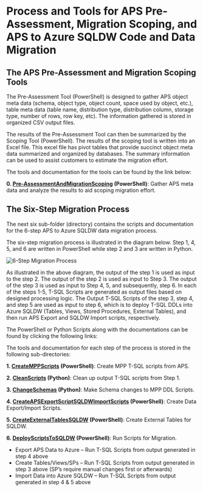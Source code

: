 
# Process and Tools for APS Pre-Assessment, Migration Scoping, and APS to Azure SQLDW Code and Data Migration 


## The APS Pre-Assessment and Migration Scoping Tools 

The Pre-Assessment Tool (PowerShell) is designed to gather APS object meta data (schema, object type, object count, space used by object, etc.), table meta data (table name, distribution type, distribution column, storage type, number of rows, row key, etc). The information gathered is stored in organized CSV output files. 

The results of the Pre-Assessment Tool can then be summarized by the Scoping Tool (PowerShell). The results of the scoping tool is written into an Excel file. This excel file has pivot tables that provide succinct object meta data summarized and organized by databases. The summary information can be used to assist customers to estimate the migration effort. 

The tools and documentation for the tools can be found by the link below: 

**0. [Pre-AssessmentAndMigrationScoping](http://www.microsoft.com "Step 0: APS Pre-Assessment and Migration Scoping") (PowerShell)**: Gather APS meta data and analyze the results to aid scoping migration effort.


## The Six-Step Migration Process

The next six sub-folder (directory) contains the scripts and documentation for the 6-step APS to Azure SQLDW data migration process. 

The six-step migration process is illustrated in the diagram below. Step 1, 4, 5, and 6 are written in PowerShell while step 2 and 3 are written in Python. 


![6-Step Migration Process](https://i.imgur.com/X7jnK80.jpg)


As illustrated in the above diagram, the output of the step 1 is used as input to the step 2. The output of the step 2 is used as input to Step 3. The output of the step 3 is used as input to Step 4, 5, and subsequently, step 6. In each of the steps 1-5, T-SQL Scripts are generated as output files based on designed processing logic. The Output T-SQL Scripts of the step 3, step 4, and step 5 are used as input to step 6, which is to deploy T-SQL DDLs into Azure SQLDW (Tables, Views, Stored Procedures, External Tables), and then run APS Export and SQLDW Import scripts, respectively. 

The PowerShell or Python Scripts along with the documentations can be found by clicking the following links:


The tools and documentation for each step of the process is stored in the following sub-directories: 

**1. [CreateMPPScripts](http://www.microsoft.com "Step 1: Create MPP Scripts") (PowerShell)**: Create MPP T-SQL scripts from APS.

**2. [CleanScripts](http://www.microsoft.com "Step 2: Clean Up MPP Scripts") (Python)**: Clean up output T-SQL scripts from Step 1.

**3. [ChangeSchemas](http://www.microsoft.com "Step 3: Change Schemas of the APS Scripts") (Python)**: Make Schema changes to MPP DDL Scripts. 

**4. [CreateAPSExportScriptSQLDWImportScripts](http://www.microsoft.com "Step 4: Create T-SQL Scripts to Export APS Data and Import Data Into Azure SQLDW ") (PowerShell)**: Create Data Export/Import Scripts.

**5. [CreateExternalTablesSQLDW](http://www.mocrosoft.com "Step 5: Generate T-SQL Scripts to Create Azure SQLDW External Tables") (PowerShell)**:  Create External Tables for SQLDW. 

**6. [DeployScriptsToSQLDW](http://www.microsoft.com "Step 6: Deploy (Run) T-SQL Scripts Specified in Configuration File") (PowerShell)**: Run Scripts for Migration.

* Export APS Data to Azure – Run T-SQL Scripts from output generated in step 4 above
* Create Tables/Views/SPs – Run T-SQL Scripts from output generated in step 3 above (SP’s require manual changes first or afterwards)
* Import Data into Azure SQLDW – Run T-SQL Scripts from output generated in step 4 & 5 above

